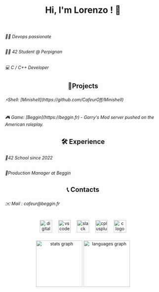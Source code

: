 <h1 align="center">Hi, I'm Lorenzo ! 👋</h1>

###
<br clear="both">

<h6 align="left">👨‍💻 Devops passionate</h6>

###

<h6 align="left">👨‍🎓 42 Student @ Perpignan</h6>

###

<h6 align="left">💻 C / C++ Developer</h6>

###

<h2 align="center">📖Projects</h2>

###

<h6 align="left">⚡Shell: [Minishell](https://github.com/CafeurOff/Minishell)
  
###

<h6 align="left">🎮 Game: [Beggin](https://beggin.fr) - Garry's Mod server pushed on the American roleplay.</h6>

###

<h2 align="center">🛠️ Experience</h2>

###

<h6 align="left">📃42 School since 2022</h6>

###

<h6 align="left">💼Production Manager at Beggin</h6>

###

<h2 align="center">📞 Contacts</h2>

###

<h6 align="left">✉️ Mail : cafeur@beggin.fr</h6>

###

<h1 align="center"></h1>

###

<div align="center">
  <img src="https://cdn.jsdelivr.net/gh/devicons/devicon/icons/digitalocean/digitalocean-original.svg" height="40" alt="digitalocean logo"  />
  <img width="12" />
  <img src="https://cdn.jsdelivr.net/gh/devicons/devicon/icons/vscode/vscode-original.svg" height="40" alt="vscode logo"  />
  <img width="12" />
  <img src="https://cdn.jsdelivr.net/gh/devicons/devicon/icons/slack/slack-original.svg" height="40" alt="slack logo"  />
  <img width="12" />
  <img src="https://cdn.jsdelivr.net/gh/devicons/devicon/icons/cplusplus/cplusplus-original.svg" height="40" alt="cplusplus logo"  />
  <img width="12" />
  <img src="https://cdn.jsdelivr.net/gh/devicons/devicon/icons/c/c-original.svg" height="40" alt="c logo"  />
</div>

###

<div align="center">
  <img src="https://github-readme-stats.vercel.app/api?username=CafeurOff&hide_title=false&hide_rank=false&show_icons=true&include_all_commits=true&count_private=true&disable_animations=false&theme=dark&locale=fr&hide_border=false&order=1&custom_title=Statistiques" height="150" alt="stats graph"  />
  <img src="https://github-readme-stats.vercel.app/api/top-langs?username=CafeurOff&locale=fr&hide_title=false&layout=compact&card_width=320&langs_count=5&theme=dark&hide_border=false&order=2&custom_title=Language" height="150" alt="languages graph"  />
</div>

###
